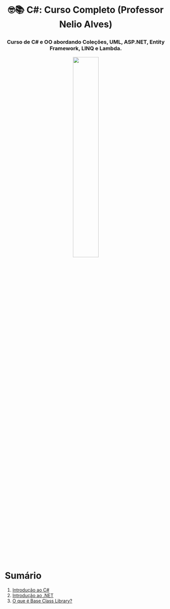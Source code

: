 # <p align="center">🤓📚 C#: Curso Completo (Professor Nelio Alves)</p>

### <p align="center">Curso de C# e OO abordando Coleções, UML, ASP.NET, Entity Framework, LINQ e Lambda.</p>

<p align="center">
  <img src="https://2.bp.blogspot.com/-jNUz5XfE6kU/XF3JcaOlI8I/AAAAAAAADn8/c6ddwhQFR_g3uFuhsZPewp5kw-g-S5KygCLcBGAs/s1600/c-sharp-name.gif" width="40%" height="40%">
</p>

# Sumário

1. [Introdução ao C#](https://github.com/vinicius-maznar/c-sharp-completo-prof-nelio-alves/blob/main/01-introducao-ao-c-sharp.md)
2. [Introdução ao .NET](https://github.com/vinicius-maznar/c-sharp-completo-prof-nelio-alves/blob/main/02-introducao-ao-dot-net.md)
3. [O que é Base Class Library?](https://github.com/vinicius-maznar/c-sharp-completo-prof-nelio-alves/blob/main/03-o-que-e-base-class-library-bcl.md)
